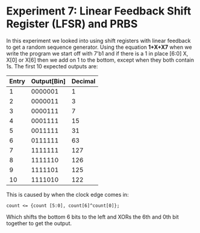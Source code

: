 #  Experiment 7: Linear Feedback Shift Register (LFSR) and PRBS

In this experiment we looked into using shift registers with linear feedback to get a random sequence generator. Using the equation **1+X+X7** when we write the program we start off with 7'b1 and if there is a 1 in place [6:0] X, X[0] or X[6] then we add on 1 to the bottom, except when they both contain 1s. The first 10 expected outputs are:

| Entry   | Output[Bin]| Decimal |
| --------|------------|-------|
| 1  | 0000001   | 1    |
| 2  | 0000011   | 3    |
| 3  | 0000111   | 7    |
| 4  | 0001111   | 15    |
| 5  | 0011111   | 31    |
| 6  | 0111111   | 63    |
| 7  | 1111111   | 127    |
| 8  | 1111110   | 126    |
| 9  | 1111101   | 125    |
| 10  | 1111010  | 122    |

This is caused by when the clock edge comes in:

    count <= {count [5:0], count[6]^count[0]};
    
Which shifts the bottom 6 bits to the left and XORs the 6th and 0th bit together to get the output.
